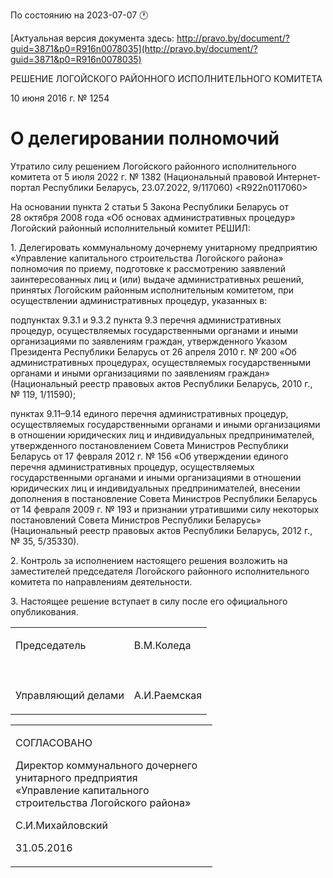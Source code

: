 По состоянию на 2023-07-07 &#x1F550;

[Актуальная версия документа здесь: http://pravo.by/document/?guid=3871&p0=R916n0078035](http://pravo.by/document/?guid=3871&p0=R916n0078035)

<p>РЕШЕНИЕ ЛОГОЙСКОГО РАЙОННОГО ИСПОЛНИТЕЛЬНОГО КОМИТЕТА</p>
<p>10 июня 2016 г. № 1254</p>
<h1>О делегировании полномочий</h1>
<p>Утратило силу решением Логойского районного исполнительного комитета от 5 июля 2022 г. № 1382 (Национальный правовой Интернет-портал Республики Беларусь, 23.07.2022, 9/117060) &lt;R922n0117060&gt;</p>
<p>На основании пункта 2 статьи 5 Закона Республики Беларусь от 28 октября 2008 года «Об основах административных процедур» Логойский районный исполнительный комитет РЕШИЛ:</p>
<p>1. Делегировать коммунальному дочернему унитарному предприятию «Управление капитального строительства Логойского района» полномочия по приему, подготовке к рассмотрению заявлений заинтересованных лиц и (или) выдаче административных решений, принятых Логойским районным исполнительным комитетом, при осуществлении административных процедур, указанных в:</p>
<p>подпунктах 9.3.1 и 9.3.2 пункта 9.3 перечня административных процедур, осуществляемых государственными органами и иными организациями по заявлениям граждан, утвержденного Указом Президента Республики Беларусь от 26 апреля 2010 г. № 200 «Об административных процедурах, осуществляемых государственными органами и иными организациями по заявлениям граждан» (Национальный реестр правовых актов Республики Беларусь, 2010 г., № 119, 1/11590);</p>
<p>пунктах 9.11–9.14 единого перечня административных процедур, осуществляемых государственными органами и иными организациями в отношении юридических лиц и индивидуальных предпринимателей, утвержденного постановлением Совета Министров Республики Беларусь от 17 февраля 2012 г. № 156 «Об утверждении единого перечня административных процедур, осуществляемых государственными органами и иными организациями в отношении юридических лиц и индивидуальных предпринимателей, внесении дополнения в постановление Совета Министров Республики Беларусь от 14 февраля 2009 г. № 193 и признании утратившими силу некоторых постановлений Совета Министров Республики Беларусь» (Национальный реестр правовых актов Республики Беларусь, 2012 г., № 35, 5/35330).</p>
<p>2. Контроль за исполнением настоящего решения возложить на заместителей председателя Логойского районного исполнительного комитета по направлениям деятельности.</p>
<p>3. Настоящее решение вступает в силу после его официального опубликования.</p>
<p></p>
<table>
<tr>
<td><p>Председатель</p></td>
<td><p>В.М.Коледа</p></td>
</tr>
<tr>
<td><p></p></td>
<td><p></p></td>
</tr>
<tr>
<td><p>Управляющий делами</p></td>
<td><p>А.И.Раемская</p></td>
</tr>
</table>
<p></p>
<table><tr>
<td>
<p>СОГЛАСОВАНО </p>
<p>Директор коммунального дочернего <br>унитарного предприятия <br>«Управление капитального <br>строительства Логойского района» </p>
<p>С.И.Михайловский </p>
<p>31.05.2016 </p>
</td>
<td><p></p></td>
</tr></table>
<p></p>